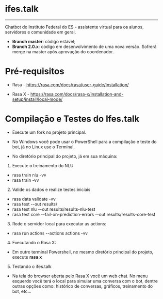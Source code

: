 # ifes.talk
---

Chatbot do Instituto Federal do ES - assistente virtual para os alunos, servidores e comunidade em geral.

* **Branch master**: código estável;
* **Branch 2.0.x**: código em desenvolvimento de uma nova versão. Sofrerá merge na master após aprovação do coordenador.

# Pré-requisitos

* Rasa - https://rasa.com/docs/rasa/user-guide/installation/

* Rasa X - https://rasa.com/docs/rasa-x/installation-and-setup/install/local-mode/

# Compilação e Testes do Ifes.talk

* Execute um fork no projeto principal.

* No Windows você pode usar o PowerShell para a compilação e teste do bot, já no Linux use o Terminal.

* No diretório principal do projeto, já em sua máquina:

1. Execute o treinamento do NLU

* rasa train nlu -vv
* rasa train -vv

2. Valide os dados e realize testes iniciais

* rasa data validate -vv
* rasa test --out results/
* rasa test nlu --out results/results-nlu-test
* rasa test core --fail-on-prediction-errors --out results/results-core-test

3. Rode o servidor local para executar as actions:

* rasa run actions --actions actions -vv

4. Executando o Rasa X:

* Em outro terminal Powershell, no mesmo diretório principal do projeto, execute **rasa x**

5. Testando o ifes.talk

* Na tela do browser aberta pelo Rasa X você um web chat. No menu esquerdo você terá o local para simular uma conversa com o bot, dentre outras opções como: histórico de conversas, gráficos, treinamento do bot, etc...
